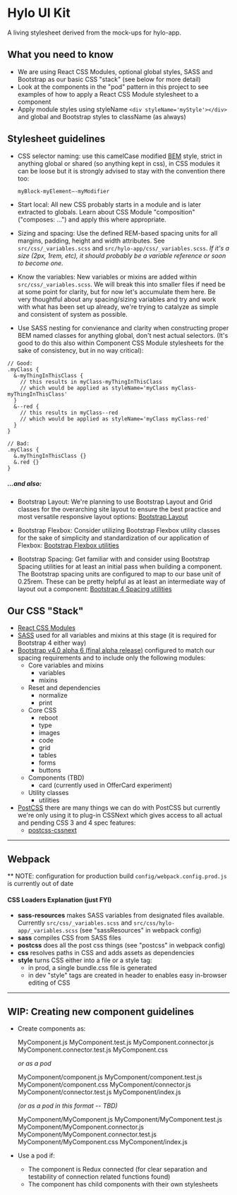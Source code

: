 # Hylo UI Kit

A living stylesheet derived from the mock-ups for hylo-app.

## What you need to know

* We are using React CSS Modules, optional global styles, SASS and Bootstrap as our basic CSS "stack" (see below for more detail)
* Look at the components in the "pod" pattern in this project to see examples of how to apply a React CSS Module stylesheet to a component
* Apply module styles using styleName ``<div styleName='myStyle'></div>`` and global and Bootstrap styles to className (as always)

## Stylesheet guidelines

* CSS selector naming: use this camelCase modified [BEM](http://getbem.com) style, strict in anything global or shared (so anything kept in css), in CSS modules it can be loose but it is strongly advised to stay with the convention there too:

  ``myBlock-myElement—-myModifier``

* Start local: All new CSS probably starts in a module and is later extracted to globals. Learn about CSS Module "composition" ("composes: ...") and apply this where appropriate.

* Sizing and spacing: Use the defined REM-based spacing units for all margins, padding, height and width attributes. See ``src/css/_variables.scss`` and ``src/hylo-app/css/_variables.scss``. _If it's a size (2px, 1rem, etc), it should probably be a variable reference or soon to become one._

* Know the variables: New variables or mixins are added within ``src/css/_variables.scss``. We will break this into smaller files if need be at some point for clarity, but for now let's accumulate them here. Be very thoughtful about any spacing/sizing variables and try and work with what has been set up already, we're trying to catalyze as simple and consistent of system as possible.

* Use SASS nesting for convienance and clarity when constructing proper BEM named classes for anything global, don't nest actual selectors. (It's good to do this also within Component CSS Module stylesheets for the sake of consistency, but in no way critical):

````
// Good:
.myClass {
  &-myThingInThisClass {
    // this results in myClass-myThingInThisClass
    // which would be applied as styleName='myClass myClass-myThingInThisClass'
  }
  &--red {
    // this results in myClass--red
    // which would be applied as styleName='myClass myClass-red'
  }
}

// Bad:
.myClass {
  &.myThingInThisClass {}
  &.red {}
}
````

##### ...and also:

* Bootstrap Layout: We're planning to use Bootstrap Layout and Grid classes for the overarching site layout to ensure the best practice and most versatile responsive layout options:
[Bootstrap Layout](http://v4-alpha.getbootstrap.com/layout/grid)

* Bootstrap Flexbox: Consider utilizing Bootstrap Flexbox utility classes for the sake of simplicity and standardization of our application of Flexbox: [Bootstrap Flexbox utilities](https://v4-alpha.getbootstrap.com/utilities/flexbox/)

* Bootstrap Spacing: Get familiar with and consider using Bootstrap Spacing utilities for at least an initial pass when building a component. The Bootstrap spacing units are configured to map to our base unit of 0.25rem. These can be pretty helpful as at least an intermediate way of layout out a component:
[Bootstrap 4 Spacing utilities](https://v4-alpha.getbootstrap.com/utilities/spacing)

## Our CSS "Stack"

- [React CSS Modules](https://github.com/gajus/react-css-modules)
- [SASS](http://sass-lang.com/) used for all variables and mixins at this stage (it is required for Bootstrap 4 either way)
- [Bootstrap v4.0 alpha 6 (final alpha release)](https://v4-alpha.getbootstrap.com) configured to match our spacing requirements and to include only the following modules:
  - Core variables and mixins
    - variables
    - mixins
  - Reset and dependencies
    - normalize
    - print
  - Core CSS
    - reboot
    - type
    - images
    - code
    - grid
    - tables
    - forms
    - buttons
  - Components (TBD)
    - card (currently used in OfferCard experiment)
  - Utility classes
    - utilities
- [PostCSS](https://github.com/postcss/postcss) there are many things we can do with PostCSS but currently we're only using it to plug-in CSSNext which gives access to all actual and pending CSS 3 and 4 spec features:
  - [postcss-cssnext](http://cssnext.io/)

---

## Webpack

** NOTE: configuration for production build ``config/webpack.config.prod.js`` is currently out of date

#### CSS Loaders Explanation (just FYI)
* **sass-resources** makes SASS variables from designated files available. Currently ``src/css/_variables.scss`` and ``src/css/hylo-app/_variables.scss`` (see "sassResources" in webpack config)
* **sass** compiles CSS from SASS files
* **postcss** does all the post css things (see "postcss" in webpack config)
* **css** resolves paths in CSS and adds assets as dependencies
* **style** turns CSS either into a file or a style tag:
  - in prod, a single bundle.css file is generated
  - in dev "style" tags are created in header to enables easy in-browser editing of CSS

---

## WIP: Creating new component guidelines

* Create components as:

    MyComponent.js
    MyComponent.test.js
    MyComponent.connector.js
    MyComponent.connector.test.js
    MyComponent.css

    _or as a pod_

    MyComponent/component.js
    MyComponent/component.test.js    
    MyComponent/component.css
    MyComponent/connector.js
    MyComponent/connector.test.js
    MyComponent/index.js

    _(or as a pod in this format -- TBD)_

    MyComponent/MyComponent.js
    MyComponent/MyComponent.test.js
    MyComponent/MyComponent.connector.js
    MyComponent/MyComponent.connector.test.js
    MyComponent/MyComponent.css
    MyComponent/index.js

* Use a pod if:
  * The component is Redux connected (for clear separation and testability of connection related functions found)
  * The component has child components with their own stylesheets
